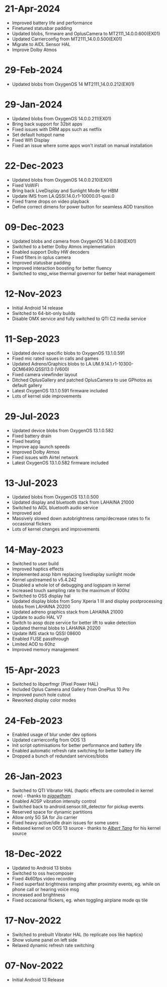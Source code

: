 # 21-Apr-2024
- Improved battery life and performance
- Finetuned statusbar padding
- Updated blobs, firmware and OplusCamera to MT2111_14.0.0.600(EX01)
- Updated Carrierconfig from MT2111_14.0.0.500(EX01)
- Migrate to AIDL Sensor HAL
- Improve Dolby Atmos

# 29-Feb-2024
- Updated blobs from OxygenOS 14 MT2111_14.0.0.212(EX01)

# 29-Jan-2024
- Updated blobs from OxygenOS 14.0.0.211(EX01)
- Bring back support for 32bit apps
- Fixed issues with DRM apps such as netflix
- Set default hotspot name
- Fixed WIfi Display
- Fixed an issue where some apps won't install on manual installation

# 22-Dec-2023
- Updated blobs from OxygenOS 14.0.0.210(EX01)
- Fixed VoWiFi
- Bring back LiveDisplay and Sunlight Mode for HBM
- Update IMS from LA.QSSI.14.0.r1-10000.01-qssi.0
- Fixed frame drops on video playback
- Define correct dimens for power button for seamless AOD transition

# 09-Dec-2023
- Updated blobs and camera from OxygenOS 14.0.0.80(EX01)
- Switched to a better Dolby Atmos implementation
- Enabled support Dolby HW decoders
- Fixed filters in oplus camera
- Improved statusbar padding
- Improved interaction boosting for better fluency
- Switched to step_wise thermal governor for better heat management

# 12-Nov-2023
- Initial Android 14 release
- Switched to 64-bit-only builds
- Disable OMX service and fully switched to QTI C2 media service

# 11-Sep-2023
- Updated device specific blobs to OxygenOS 13.1.0.591
- Fixed mic rated issues in calls and games
- Updated Adreno/Graphics blobs to LA.UM.9.14.1.r1-10300-QCM6490.QSSI13.0 (V600)
- Fixed camera viewfinder layout
- Ditched OplusGallery and patched OplusCamera to use GPhotos as default gallery
- Latest OxygenOS 13.1.0.591 firmware included
- Lots of kernel side improvements

# 29-Jul-2023
- Updated device blobs from OxygenOS 13.1.0.582
- Fixed battery drain
- Fixed heating
- Improve app launch speeds
- Improved Dolby Atmos
- Fixed issues with Airtel network
- Latest OxygenOS 13.1.0.582 firmware included

# 13-Jul-2023
- Updated blobs from OxygenOS 13.1.0.500
- Updated display and bluetooth stack from LAHAINA 21000
- Switched to AIDL bluetooth audio service
- Improved aod
- Massively slowed down autobrightness ramp/decrease rates to fix occasional flickers
- Lots of kernel changes and improvements

# 14-May-2023
- Switched to user build
- Improved haptics effects
- Implemented aosp hbm replacing livedisplay sunlight mode
- Kernel upstreamed to v5.4.242
- Disabled a whole lot of debugging and logspam in kernel
- Increased touch sampling rate to the maximum of 600hz
- Switched to OSS display hal
- Updated display blobs from Sony Xperia 1 III and display postprocessing blobs from LAHAINA 20200
- Updated adreno graphics stack from LAHAINA 21000
- Update to audio HAL V7 
- Switch to aosp doze service for better lift to wake detection
- Updated thermal blobs to LAHAINA 20200
- Update IMS stack to QSSI 08600
- Enabled FUSE passthrough
- Limited AOD to 60hz
- Improved memory management

# 15-Apr-2023
- Switched to libperfmgr (Pixel Power HAL)
- Included Oplus Camera and Gallery from OnePlus 10 Pro
- Improved punch hole cutout
- Reworked display color modes

# 24-Feb-2023
- Enabled usage of blur under dev options 
- Updated carrierconfig from OOS 13
- Init script optimisations for better performance and battery life
- Enabled automatic refresh rate switching for better battery life
- Dropped a bunch of redundant services/blobs

# 26-Jan-2023
- Switched to QTI Vibrator HAL (haptic effects are controlled in kernel now) - thanks to [*pjgowtham*](https://github.com/pjgowtham)
- Enabled AOSP vibration intensity control
- Switched back to android.sensor.tilt_detector for pickup events
- Reserved space for dynamic partitions
- Allow only 5G SA for Jio carrier
- Fixed heavy active/idle drain issues for some users
- Rebased kernel on OOS 13 source - thanks to [*Albert Tang*](https://github.com/tangalbert919) for his kernel source

# 18-Dec-2022
- Updated to Android 13 blobs
- Switched to oss hwcomposer
- Fixed 4k60fps video recording
- Fixed superfast brightness ramping after proximity events, eg. while on phone call or hearing voice msg
- Increased aod brightness
- Fixed occasional flickers, eg. when toggling airplane mode qs tile

# 17-Nov-2022
- Switched to prebuilt Vibrator HAL (to replicate oos like haptics)
- Show volume panel on left side
- Relaxed dynamic refresh rate switching

# 07-Nov-2022
- Initial Android 13 Release

